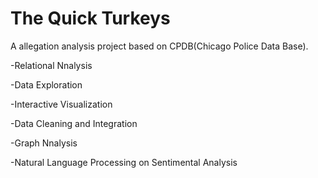 # The Quick Turkeys
 
A allegation analysis project based on CPDB(Chicago Police Data Base).

-Relational Nnalysis

-Data Exploration

-Interactive Visualization

-Data Cleaning and Integration

-Graph Nnalysis

-Natural Language Processing on Sentimental Analysis

